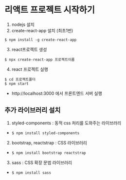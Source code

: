 # 리액트 프로젝트 시작하기

1. nodejs 설치
2. create-react-app 설치 (최초1번)

```
$ npm install -g create-react-app
```

3. react프로젝트 생성

```
$ npx create-react-app 프로젝트이름
```

4. react 프로젝트 실행

```
$ cd 프로젝트폴더
$ npm start
```

- http://localhost:3000 에서 프론트엔드 서버 실행

## 추가 라이브러리 설치

1. styled-components : 동적 css 처리를 도와주는 라이브러리

- `$ npm install styled-components`

2. bootstrap, reactstrap : CSS 라이브러리

- `$ npm install bootstrap reactstrap`

3. sass : CSS 확장 문법 라이브러리

- `$ npm install sass`
